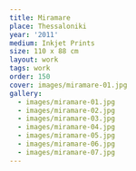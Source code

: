 ```yaml
---
title: Miramare
place: Thessaloniki
year: '2011'
medium: Inkjet Prints
size: 110 x 88 cm
layout: work
tags: work
order: 150
cover: images/miramare-01.jpg
gallery:
  - images/miramare-01.jpg
  - images/miramare-02.jpg
  - images/miramare-03.jpg
  - images/miramare-04.jpg
  - images/miramare-05.jpg
  - images/miramare-06.jpg
  - images/miramare-07.jpg
---
```

